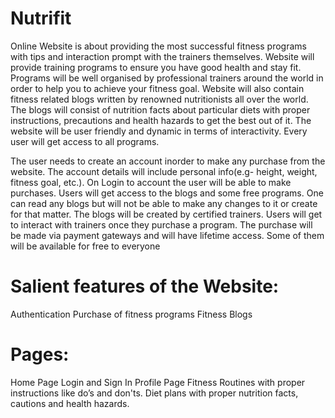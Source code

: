 # Nutrifit

Online Website is about providing the most successful fitness programs with tips and interaction prompt with the trainers themselves.
Website will provide training programs to ensure you have good health and stay fit. Programs will be well organised by professional trainers around the world in order to help you to achieve your fitness goal. Website will also contain fitness related blogs written by renowned nutritionists all over the world. The blogs will consist of nutrition facts about particular diets with proper instructions, precautions and health hazards to get the best out of it. The website will be user friendly and dynamic in terms of interactivity. Every user will get access to all programs.

The user needs to create an account inorder to make any purchase from the website. The account details will include personal info(e.g- height, weight, fitness goal, etc.). On Login to account the user will be able to make purchases. Users will get access to the blogs and some free programs. One can read any blogs but will not be able to make any changes to it or create for that matter. The blogs will be created by certified trainers. Users will get to interact with trainers once they purchase a program. The purchase will be made via payment gateways and will have lifetime access. Some of them will be available for free to everyone

# Salient features of the Website: 
  Authentication
  Purchase of fitness programs
  Fitness Blogs

# Pages:
  Home Page
  Login and Sign In
  Profile Page
  Fitness Routines with proper instructions like do’s and don'ts.
  Diet plans with proper nutrition facts, cautions and health hazards.
